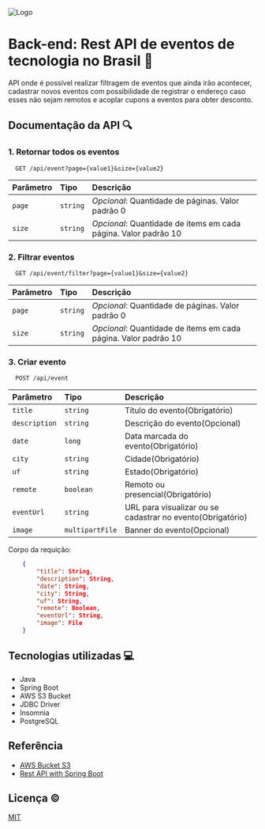 
![Logo](https://th.bing.com/th/id/OIP.z6PmSPM7Qh6EORNSzBh51AHaCu?rs=1&pid=ImgDetMain)


# Back-end: Rest API de eventos de tecnologia no Brasil 🚀
API onde é possível realizar filtragem de eventos que ainda irão acontecer, cadastrar novos eventos com possibilidade de registrar o endereço caso esses não sejam remotos e acoplar cupons a eventos para obter desconto.


## Documentação da API 🔍

### 1. Retornar todos os eventos

```http
  GET /api/event?page={value1}&size={value2}
```

| Parâmetro   | Tipo       | Descrição                           |
| :---------- | :--------- | :---------------------------------- |
| `page` | `string` | *Opcional*: Quantidade de páginas. Valor padrão 0 |
| `size` | `string` | *Opcional*: Quantidade de items em cada página. Valor padrão 10 |


### 2. Filtrar eventos

```http
  GET /api/event/filter?page={value1}&size={value2}
```

| Parâmetro   | Tipo       | Descrição                           |
| :---------- | :--------- | :---------------------------------- |
| `page` | `string` | *Opcional*: Quantidade de páginas. Valor padrão 0 |
| `size` | `string` | *Opcional*: Quantidade de items em cada página. Valor padrão 10 |

### 3. Criar evento

```http
  POST /api/event
```

| Parâmetro   | Tipo       | Descrição                           |
| :---------- | :--------- | :---------------------------------- |
| `title` | `string` | Título do evento(Obrigatório) |
| `description` | `string` | Descrição do evento(Opcional) |
| `date` | `long` | Data marcada do evento(Obrigatório) |
| `city` | `string` | Cidade(Obrigatório) |
| `uf` | `string` | Estado(Obrigatório) |
| `remote` | `boolean` | Remoto ou presencial(Obrigatório) |
| `eventUrl` | `string` | URL para visualizar ou se cadastrar no evento(Obrigatório) |
| `image` | `multipartFile` | Banner do evento(Opcional) |

Corpo da requição:
```json
    {
        "title": String,
        "description": String,
        "date": String,
        "city": String,
        "uf": String,
        "remote": Boolean,
        "eventUrl": String,
        "image": File
    }
```
## Tecnologias utilizadas 💻
- Java
- Spring Boot
- AWS S3 Bucket
- JDBC Driver
- Insomnia
- PostgreSQL


## Referência

 - [AWS Bucket S3](https://aws.amazon.com/pt/s3/)
 - [Rest API with Spring Boot](https://spring.io/guides/tutorials/rest)


## Licença ©️ 

[MIT](https://choosealicense.com/licenses/mit/)

